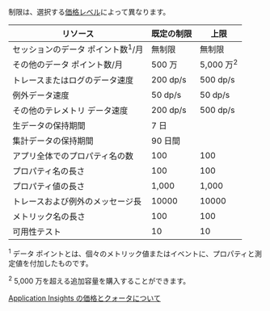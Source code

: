  制限は、選択する[価格レベル](https://azure.microsoft.com/pricing/details/application-insights/)によって異なります。

**リソース** | **既定の制限** | **上限**
-------- | ------------- | -------------
セッションのデータ ポイント数<sup>1</sup>/月 | 無制限 | 無制限
その他のデータ ポイント数/月 | 500 万 | 5,000 万<sup>2</sup>
トレースまたはログのデータ速度 | 200 dp/s | 500 dp/s
例外データ速度 | 50 dp/s | 50 dp/s
その他のテレメトリ データ速度 | 200 dp/s | 500 dp/s
生データの保持期間 | 7 日
集計データの保持期間 | 90 日間
アプリ全体でのプロパティ名の数 | 100 | 100
プロパティ名の長さ | 100 | 100
プロパティ値の長さ | 1,000 | 1,000
トレースおよび例外のメッセージ長 | 10000 | 10000
メトリック名の長さ | 100 | 100
可用性テスト | 10 | 10

<sup>1</sup> データ ポイントとは、個々のメトリック値またはイベントに、プロパティと測定値を付加したものです。

<sup>2</sup> 5,000 万を超える追加容量を購入することができます。
 
[Application Insights の価格とクォータについて](../articles/application-insights/app-insights-pricing.md)

<!---HONumber=AcomDC_0316_2016-->